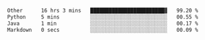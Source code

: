 <!--START_SECTION:waka-->

```txt
Other      16 hrs 3 mins   ████████████████████████▓   99.20 %
Python     5 mins          ░░░░░░░░░░░░░░░░░░░░░░░░░   00.55 %
Java       1 min           ░░░░░░░░░░░░░░░░░░░░░░░░░   00.17 %
Markdown   0 secs          ░░░░░░░░░░░░░░░░░░░░░░░░░   00.09 %
```

<!--END_SECTION:waka--> 
 
